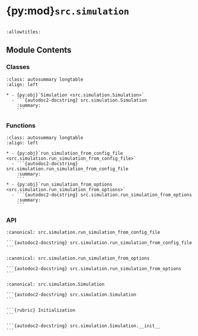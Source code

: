 # {py:mod}`src.simulation`

```{py:module} src.simulation
```

```{autodoc2-docstring} src.simulation
:allowtitles:
```

## Module Contents

### Classes

````{list-table}
:class: autosummary longtable
:align: left

* - {py:obj}`Simulation <src.simulation.Simulation>`
  - ```{autodoc2-docstring} src.simulation.Simulation
    :summary:
    ```
````

### Functions

````{list-table}
:class: autosummary longtable
:align: left

* - {py:obj}`run_simulation_from_config_file <src.simulation.run_simulation_from_config_file>`
  - ```{autodoc2-docstring} src.simulation.run_simulation_from_config_file
    :summary:
    ```
* - {py:obj}`run_simulation_from_options <src.simulation.run_simulation_from_options>`
  - ```{autodoc2-docstring} src.simulation.run_simulation_from_options
    :summary:
    ```
````

### API

````{py:function} run_simulation_from_config_file(config_file_path, agent_file_path=None, network_file_path=None, output_dir_path=None)
:canonical: src.simulation.run_simulation_from_config_file

```{autodoc2-docstring} src.simulation.run_simulation_from_config_file
```
````

````{py:function} run_simulation_from_options(options, agent_file_path=None, network_file_path=None, output_dir_path=None)
:canonical: src.simulation.run_simulation_from_options

```{autodoc2-docstring} src.simulation.run_simulation_from_options
```
````

````{py:class} Simulation(model_string='DeGroot', agent_file_path=None, network_file_path=None)
:canonical: src.simulation.Simulation

```{autodoc2-docstring} src.simulation.Simulation
```

```{rubric} Initialization
```

```{autodoc2-docstring} src.simulation.Simulation.__init__
```

````
